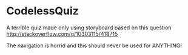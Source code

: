 CodelessQuiz
============

A terrible quiz made only using storyboard based on this question http://stackoverflow.com/q/10303115/418715

The navigation is horrid and this should never be used for ANYTHING!